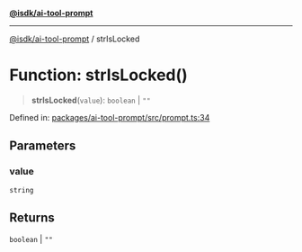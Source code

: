 [**@isdk/ai-tool-prompt**](../README.md)

***

[@isdk/ai-tool-prompt](../globals.md) / strIsLocked

# Function: strIsLocked()

> **strIsLocked**(`value`): `boolean` \| `""`

Defined in: [packages/ai-tool-prompt/src/prompt.ts:34](https://github.com/isdk/ai-tool-prompt.js/blob/5d368d8899626a821fe173e7f1920ac7286cfdcb/src/prompt.ts#L34)

## Parameters

### value

`string`

## Returns

`boolean` \| `""`
